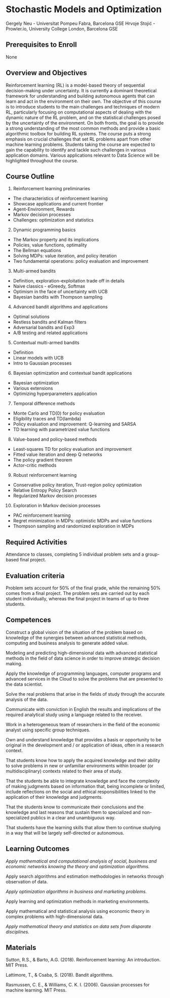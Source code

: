 # Stochastic Models and Optimization


Gergely Neu - Universitat Pompeu Fabra, Barcelona GSE
Hrvoje Stojić - Prowler.io, University College London, Barcelona GSE
               

## Prerequisites to Enroll

None                   


## Overview and Objectives

Reinforcement learning (RL) is a model-based theory of sequential decision-making under uncertainty. It is currently a dominant theoretical framework for understanding and building autonomous agents that can learn and act in the environment on their own. The objective of this course is to introduce students to the main challenges and techniques of modern RL, particularly focusing on computational aspects of dealing with the dynamic nature of the RL problem, and on the statistical challenges posed by the uncertainty of the environment. On both fronts, the goal is to provide a strong understanding of the most common methods and provide a basic algorithmic toolbox for building RL systems. The course puts a strong emphasis on crucial challenges that set RL problems apart from other machine learning problems. Students taking the course are expected to gain the capability to identify and tackle such challenges in various application domains. Various applications relevant to Data Science will be highlighted throughout the course.     


## Course Outline

1. Reinforcement learning preliminaries
- The characteristics of reinforcement learning
- Showcase applications and current frontier
- Agent-Environment, Rewards
- Markov decision processes
- Challenges: optimization and statistics

2. Dynamic programming basics
- The Markov property and its implications
- Policies, value functions, optimality
- The Bellman equations
- Solving MDPs: value iteration, and policy iteration
- Two fundamental operations: policy evaluation and improvement

3. Multi-armed bandits  
- Definition, exploration-exploitation trade off in details  
- Naive classics - eGreedy, Softmax  
- Optimism in the face of uncertainty with UCB    
- Bayesian bandits with Thompson sampling  

4. Advanced bandit algorithms and applications  
- Optimal solutions  
- Restless bandits and Kalman filters  
- Adversarial bandits and Exp3  
- A/B testing and related applications  

5. Contextual multi-armed bandits  
- Definition  
- Linear models with UCB    
- Intro to Gaussian processes  

6. Bayesian optimization and contextual bandit applications
- Bayesian optimization  
- Various extensions  
- Optimizing hyperparameters application

7. Temporal difference methods
- Monte Carlo and TD(0) for policy evaluation
- Eligibility traces and TD(lambda)
- Policy evaluation and improvement: Q-learning and SARSA
- TD learning with parametrized value functions

8. Value-based and policy-based methods
- Least-squares TD for policy evaluation and improvement
- Fitted value iteration and deep Q networks
- The policy gradient theorem
- Actor-critic methods

9. Robust reinforcement learning
- Conservative policy iteration, Trust-region policy optimization
- Relative Entropy Policy Search
- Regularized Markov decision processes

10. Exploration in Markov decision processes
- PAC reinforcement learning
- Regret minimization in MDPs: optimistic MDPs and value functions
- Thompson sampling and randomized exploration in MDPs

   

## Required Activities

Attendance to classes, completing 5 individual problem sets and a group-based final project.     


## Evaluation criteria

Problem sets account for 50% of the final grade, while the remaining 50% comes from a final project. The problem sets are carried out by each student individually, whereas the final project in teams of up to three students.


## Competences          

Construct a global vision of the situation of the problem based on knowledge of the synergies between advanced statistical methods, computing and business analysis to generate added value.

Modeling and predicting high-dimensional data with advanced statistical methods in the field of data science in order to improve strategic decision making.

Apply the knowledge of programming languages, computer programs and advanced services in the Cloud to solve the problems that are presented to the data scientist.

Solve the real problems that arise in the fields of study through the accurate analysis of the data.

Communicate with conviction in English the results and implications of the required analytical study using a language related to the receiver.

Work in a heterogeneous team of researchers in the field of the economic analyst using specific group techniques.

Own and understand knowledge that provides a basis or opportunity to be original in the development and / or application of ideas, often in a research context.

That students know how to apply the acquired knowledge and their ability to solve problems in new or unfamiliar environments within broader (or multidisciplinary) contexts related to their area of study.

That the students be able to integrate knowledge and face the complexity of making judgments based on information that, being incomplete or limited, include reflections on the social and ethical responsibilities linked to the application of their knowledge and judgments.

That the students know to communicate their conclusions and the knowledge and last reasons that sustain them to specialized and non-specialized publics in a clear and unambiguous way.

That students have the learning skills that allow them to continue studying in a way that will be largely self-directed or autonomous.

                   
## Learning Outcomes               

*Apply mathematical and computational analysis of social, business and economic networks knowing the theory and optimization algorithms.*

Apply search algorithms and estimation methodologies in networks through observation of data.

*Apply optimization algorithms in business and marketing problems.*

Apply learning and optimization methods in marketing environments.

Apply mathematical and statistical analysis using economic theory in complex problems with high-dimensional data.

*Apply mathematical theory and statistics on data sets from disparate disciplines.*


## Materials

Sutton, R.S., & Barto, A.G. (2018). Reinforcement learning: An introduction. MIT Press.

Lattimore, T., & Csaba, S. (2018). Bandit algorithms.
 
Rasmussen, C. E., & Williams, C. K. I. (2006). Gaussian processes for machine learning. MIT Press.


